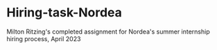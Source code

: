 # Hiring-task-Nordea
Milton Ritzing's completed assignment for Nordea's summer internship hiring process, April 2023
